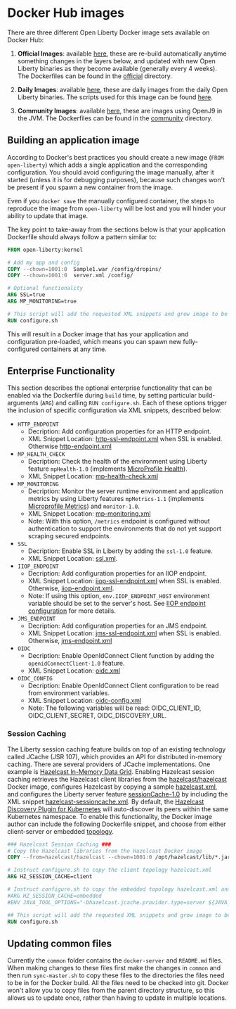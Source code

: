 # Docker Hub images

There are three different Open Liberty Docker image sets available on Docker Hub:

1. **Official Images**:  available [here](https://hub.docker.com/_/open-liberty), these are re-build automatically anytime something changes in the layers below, and updated with new Open Liberty binaries as they become available (generally every 4 weeks).  The Dockerfiles can be found in the [official](/official) directory.  

1. **Daily Images**: available [here](https://hub.docker.com/r/openliberty/daily), these are daily images from the daily Open Liberty binaries.  The scripts used for this image can be found [here](https://github.com/OpenLiberty/ci.docker.daily).

1. **Community Images**: available [here](https://hub.docker.com/r/openliberty/open-liberty), these are images using OpenJ9 in the JVM.  The Dockerfiles can be found in the [community](/community) directory.

## Building an application image 

According to Docker's best practices you should create a new image (`FROM open-liberty`) which adds a single application and the corresponding configuration. You should avoid configuring the image manually, after it started (unless it is for debugging purposes), because such changes won't be present if you spawn a new container from the image.

Even if you `docker save` the manually configured container, the steps to reproduce the image from `open-liberty` will be lost and you will hinder your ability to update that image.

The key point to take-away from the sections below is that your application Dockerfile should always follow a pattern similar to:

```dockerfile
FROM open-liberty:kernel

# Add my app and config
COPY --chown=1001:0  Sample1.war /config/dropins/
COPY --chown=1001:0  server.xml /config/

# Optional functionality
ARG SSL=true
ARG MP_MONITORING=true

# This script will add the requested XML snippets and grow image to be fit-for-purpose
RUN configure.sh
```

This will result in a Docker image that has your application and configuration pre-loaded, which means you can spawn new fully-configured containers at any time.

## Enterprise Functionality

This section describes the optional enterprise functionality that can be enabled via the Dockerfile during `build` time, by setting particular build-arguments (`ARG`) and calling `RUN configure.sh`.  Each of these options trigger the inclusion of specific configuration via XML snippets, described below:

* `HTTP_ENDPOINT` 
  *  Decription: Add configuration properties for an HTTP endpoint.
  *  XML Snippet Location: [http-ssl-endpoint.xml](ga/19.0.0.3/kernel/helpers/build/configuration_snippets/http-ssl-endpoint.xml) when SSL is enabled. Otherwise [http-endpoint.xml](ga/19.0.0.3/kernel/helpers/build/configuration_snippets/http-endpoint.xml)
* `MP_HEALTH_CHECK`
  *  Decription: Check the health of the environment using Liberty feature `mpHealth-1.0` (implements [MicroProfile Health](https://microprofile.io/project/eclipse/microprofile-health)).
  *  XML Snippet Location: [mp-health-check.xml](ga/19.0.0.3/kernel/helpers/build/configuration_snippets/mp-health-check.xml)
* `MP_MONITORING` 
  *  Decription: Monitor the server runtime environment and application metrics by using Liberty features `mpMetrics-1.1` (implements [Microprofile Metrics](https://microprofile.io/project/eclipse/microprofile-metrics)) and `monitor-1.0`.
  *  XML Snippet Location: [mp-monitoring.xml](ga/19.0.0.3/kernel/helpers/build/configuration_snippets/mp-monitoring.xml)
  *  Note: With this option, `/metrics` endpoint is configured without authentication to support the environments that do not yet support scraping secured endpoints.
* `SSL` 
  *  Decription: Enable SSL in Liberty by adding the `ssl-1.0` feature.
  *  XML Snippet Location:  [ssl.xml](ga/19.0.0.3/kernel/helpers/build/configuration_snippets/ssl.xml).
* `IIOP_ENDPOINT`
  *  Decription: Add configuration properties for an IIOP endpoint.
  *  XML Snippet Location: [iiop-ssl-endpoint.xml](ga/19.0.0.3/kernel/helpers/build/configuration_snippets/iiop-ssl-endpoint.xml) when SSL is enabled. Otherwise, [iiop-endpoint.xml](ga/19.0.0.3/kernel/helpers/build/configuration_snippets/iiop-endpoint.xml).
  *  Note: If using this option, `env.IIOP_ENDPOINT_HOST` environment variable should be set to the server's host. See [IIOP endpoint configuration](https://www.ibm.com/support/knowledgecenter/en/SSEQTP_liberty/com.ibm.websphere.liberty.autogen.base.doc/ae/rwlp_config_orb.html#iiopEndpoint) for more details.
* `JMS_ENDPOINT`
  *  Decription: Add configuration properties for an JMS endpoint.
  *  XML Snippet Location: [jms-ssl-endpoint.xml](ga/19.0.0.3/kernel/helpers/build/configuration_snippets/jms-ssl-endpoint.xml) when SSL is enabled. Otherwise, [jms-endpoint.xml](ga/19.0.0.3/kernel/helpers/build/configuration_snippets/jms-endpoint.xml)
* `OIDC`
  *  Decription: Enable OpenIdConnect Client function by adding the `openidConnectClient-1.0` feature.
  *  XML Snippet Location: [oidc.xml](ga/19.0.0.3/kernel/helpers/build/configuration_snippets/oidc.xml) 
* `OIDC_CONFIG`
  *  Decription: Enable OpenIdConnect Client configuration to be read from environment variables.  
  *  XML Snippet Location: [oidc-config.xml](ga/19.0.0.3/kernel/helpers/build/configuration_snippets/oidc-config.xml)
  *  Note: The following variables will be read:  OIDC_CLIENT_ID, OIDC_CLIENT_SECRET, OIDC_DISCOVERY_URL.  


### Session Caching

The Liberty session caching feature builds on top of an existing technology called JCache (JSR 107), which provides an API for distributed in-memory caching. There are several providers of JCache implementations. One example is [Hazelcast In-Memory Data Grid](https://hazelcast.org/). Enabling Hazelcast session caching retrieves the Hazelcast client libraries from the [hazelcast/hazelcast](https://hub.docker.com/r/hazelcast/hazelcast/) Docker image, configures Hazelcast by copying a sample [hazelcast.xml](ga/19.0.0.3/kernel/helpers/build/configuration_snippets/), and configures the Liberty server feature [sessionCache-1.0](https://www.ibm.com/support/knowledgecenter/en/SSEQTP_liberty/com.ibm.websphere.wlp.doc/ae/twlp_admin_session_persistence_jcache.html) by including the XML snippet [hazelcast-sessioncache.xml](ga/19.0.0.3/kernel/helpers/build/configuration_snippets/hazelcast-sessioncache.xml). By default, the [Hazelcast Discovery Plugin for Kubernetes](https://github.com/hazelcast/hazelcast-kubernetes) will auto-discover its peers within the same Kubernetes namespace. To enable this functionality, the Docker image author can include the following Dockerfile snippet, and choose from either client-server or embedded [topology](https://docs.hazelcast.org/docs/latest-development/manual/html/Hazelcast_Overview/Hazelcast_Topology.html).

```dockerfile
### Hazelcast Session Caching ###
# Copy the Hazelcast libraries from the Hazelcast Docker image
COPY --from=hazelcast/hazelcast --chown=1001:0 /opt/hazelcast/lib/*.jar /opt/ibm/wlp/usr/shared/resources/hazelcast/

# Instruct configure.sh to copy the client topology hazelcast.xml
ARG HZ_SESSION_CACHE=client

# Instruct configure.sh to copy the embedded topology hazelcast.xml and set the required system property
#ARG HZ_SESSION_CACHE=embedded
#ENV JAVA_TOOL_OPTIONS="-Dhazelcast.jcache.provider.type=server ${JAVA_TOOL_OPTIONS}"

## This script will add the requested XML snippets and grow image to be fit-for-purpose
RUN configure.sh
```

## Updating common files

Currently the `common` folder contains the `docker-server` and `README.md` files. When making changes to these files first make
the changes in `common` and then run `sync-master.sh` to copy these files to the directories the files need to be
in for the Docker build. All the files need to be checked into git. Docker won't allow you to copy files from
the parent directory structure, so this allows us to update once, rather than having to update in multiple locations.


